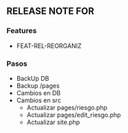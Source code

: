 ## RELEASE NOTE FOR
### Features
- FEAT-REL-REORGANIZ

### Pasos
- BackUp DB     
- Backup /pages 
- Cambios en DB
- Cambios en src
    - Actualizar pages/riesgo.php
    - Actualizar pages/edit_riesgo.php
    - Actualizar site.php